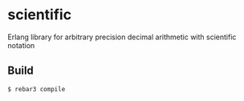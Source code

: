 scientific
=====

Erlang library for arbitrary precision decimal arithmetic with scientific notation

Build
-----

    $ rebar3 compile
